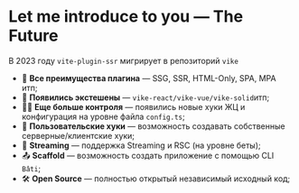 <style>
    [data-slidev-no="12"] {
        div:has(> h1) {
            position: static !important;
        }

        li {
            margin-bottom: 1rem;
        }
    }
</style>

# Let me introduce to you — The Future

В 2023 году `vite-plugin-ssr` мигрирует в репозиторий `vike`

<v-clicks>

- 📝 **Все преимущества плагина** — SSG, SSR, HTML-Only, SPA, MPA итп;
- 🎨 **Появились экстешены**  — `vike-react/vike-vue/vike-solid`итп;
- 🧑‍💻 **Еще больше контроля**  — появились новые хуки ЖЦ и конфигурация на уровне файла `config.ts`;
- 🤹 **Пользовательские хуки**  — возможность создавать собственные серверные/клиентские хуки;
- 🎥 **Streaming**  — поддержка Streaming и RSC (на уровне беты);
- 📤 **Scaffold**  — возможность создать приложение с помощью CLI `Bâti`;
- 🛠 **Open Source**  — полностью открытый независимый исходный код;

</v-clicks>

<v-click>
</v-click>



